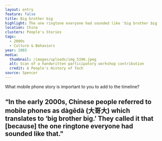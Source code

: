 ```yaml
---
layout: entry
feature: false
title: Big brother big
highlight: The one ringtone everyone had sounded like 'big brother big'
location: China
clusters: People's Stories
tags:
  - 2000s
  - Culture & Behaviors
year: 2003
media:
  thumbnail: /images/uploads/img_5196.jpeg
  alt: Scan of a handwritten participatory workshop contribution
  credit: A People's History of Tech
source: Spencer
---
```

What mobile phone story is important to you to add to the timeline? 

## “In the early 2000s, Chinese people referred to mobile phones as dàgēdà (大哥大) which translates to ‘big brother big.’ They called it that \[because] the one ringtone everyone had sounded like that."
